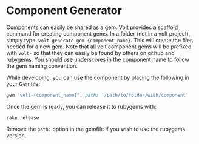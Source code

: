 # Component Generator

Components can easily be shared as a gem.  Volt provides a scaffold command for creating component gems.  In a folder (not in a volt project), simply type: ```volt generate gem {component_name}```.  This will create the files needed for a new gem.  Note that all volt component gems will be prefixed with ```volt-``` so that they can easily be found by others on github and rubygems.  You should use underscores in the component name to follow the gem naming convention.

While developing, you can use the component by placing the following in your Gemfile:

```ruby
gem 'volt-{component_name}', path: '/path/to/folder/with/component'
```

Once the gem is ready, you can release it to rubygems with:

```
rake release
```

Remove the ```path:``` option in the gemfile if you wish to use the rubygems version.
